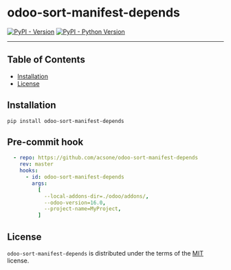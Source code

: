 # odoo-sort-manifest-depends

[![PyPI - Version](https://img.shields.io/pypi/v/odoo-sort-manifest-depends.svg)](https://pypi.org/project/odoo-sort-manifest-depends)
[![PyPI - Python Version](https://img.shields.io/pypi/pyversions/odoo-sort-manifest-depends.svg)](https://pypi.org/project/odoo-sort-manifest-depends)

-----

## Table of Contents

- [Installation](#installation)
- [License](#license)

## Installation

```console
pip install odoo-sort-manifest-depends
```

## Pre-commit hook

```yaml
  - repo: https://github.com/acsone/odoo-sort-manifest-depends
    rev: master
    hooks:
      - id: odoo-sort-manifest-depends
        args:
          [
            --local-addons-dir=./odoo/addons/,
            --odoo-version=16.0,
            --project-name=MyProject,
          ]
```

## License

`odoo-sort-manifest-depends` is distributed under the terms of the [MIT](https://spdx.org/licenses/MIT.html) license.
